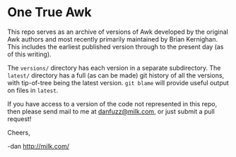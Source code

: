 One True Awk
============

This repo serves as an archive of versions of Awk developed
by the original Awk authors and most recently primarily maintained
by Brian Kernighan. This includes the earliest published version
through to the present day (as of this writing).

The `versions/` directory has each version in a separate subdirectory.
The `latest/` directory has a full (as can be made) git history of all
the versions, with tip-of-tree being the latest version. `git blame`
will provide useful output on files in `latest`.

If you have access to a version of the code not represented
in this repo, then please send mail to me at <danfuzz@milk.com>,
or just submit a pull request!

Cheers,

-dan <http://milk.com/>
